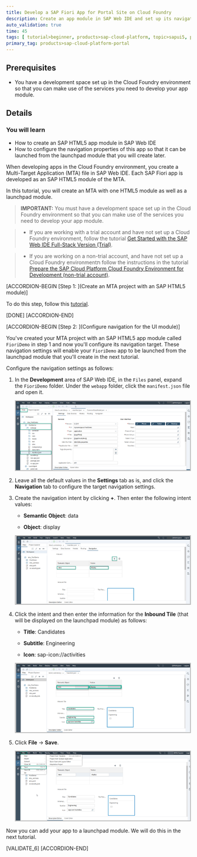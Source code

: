 ```yaml
---
title: Develop a SAP Fiori App for Portal Site on Cloud Foundry
description: Create an app module in SAP Web IDE and set up its navigation so that it can be used in a Portal site.
auto_validation: true
time: 45
tags: [ tutorial>beginner, products>sap-cloud-platform, topic>sapui5, products>sap-cloud-platform-for-the-cloud-foundry-environment, products>sap-fiori, products>sap-web-ide]
primary_tag: products>sap-cloud-platform-portal
---
```


## Prerequisites
 - You have a development space set up in the Cloud Foundry environment so that you can make use of the services you need to develop your app module.


## Details
### You will learn
  - How to create an SAP HTML5 app module in SAP Web IDE
  - How to configure the navigation properties of this app so that it can be launched from the launchpad module that you will create later.

When developing apps in the Cloud Foundry environment, you create a Multi-Target Application (MTA) file in SAP Web IDE. Each SAP Fiori app is developed as an SAP HTML5 module of the MTA.

In this tutorial, you will create an MTA with one HTML5 module as well as a launchpad module.

>**IMPORTANT:**  You must have a development space set up in the Cloud Foundry environment so that you can make use of the services you need to develop your app module.

>  - If you are working with a trial account and have not set up a Cloud Foundry environment, follow the tutorial [Get Started with the SAP Web IDE Full-Stack Version (Trial)](webide-innovation-beta).

>   - If you are working on a non-trial account, and have not set up a Cloud Foundry environmentת follow the instructions in the tutorial [Prepare the SAP Cloud Platform Cloud Foundry Environment for Development (non-trial account)](cp-portal-cloud-foundry-prepare-dev).

[ACCORDION-BEGIN [Step 1: ](Create an MTA project with an SAP HTML5 module)]

To do this step, follow this [tutorial](cp-cf-fioriapps-create).


[DONE]
[ACCORDION-END]

[ACCORDION-BEGIN [Step 2: ](Configure navigation for the UI module)]

You've created your MTA project with an SAP HTML5 app module called `FioriDemo` in step 1 and now you'll configure its navigation target. These navigation settings will enable your `FioriDemo` app to be launched from the launchpad module that you'll create in the next tutorial.

Configure the navigation settings as follows:

1. In the **Development** area of SAP Web IDE, in the `Files` panel, expand the `FioriDemo` folder. Under the `webapp` folder, click the  `manifest.json` file and open it.

    ![Open manifest](2_select_manifest_json.png)

2. Leave all the default values in the **Settings** tab as is, and click the **Navigation** tab to configure the target navigation settings.

3. Create the navigation intent by clicking **+**.  Then enter the following intent values:  

    -	**Semantic Object**: data

    -	**Object**: display

      ![Define an intent](3_define_intent_navigation.png)

4. Click the intent and then enter the information for the **Inbound Tile** (that will be displayed on the launchpad module) as follows:

    -	**Title**: Candidates

    -	**Subtitle**: Engineering

    -	**Icon**: sap-icon://activities

      ![Define tile properties](4_tile_properties.png)

5. Click **File** -> **Save**.

    ![Save your settings](5_save_settings.png)

Now you can add your app to a launchpad module. We will do this in the next tutorial.

[VALIDATE_6]
[ACCORDION-END]
